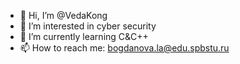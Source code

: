 - 👋 Hi, I’m @VedaKong
- 👀 I’m interested in cyber security
- 🌱 I’m currently learning C&C++
- 📫 How to reach me: bogdanova.la@edu.spbstu.ru

<!---
VedaKong/VedaKong is a ✨ special ✨ repository because its `README.md` (this file) appears on your GitHub profile.
You can click the Preview link to take a look at your changes.
--->

